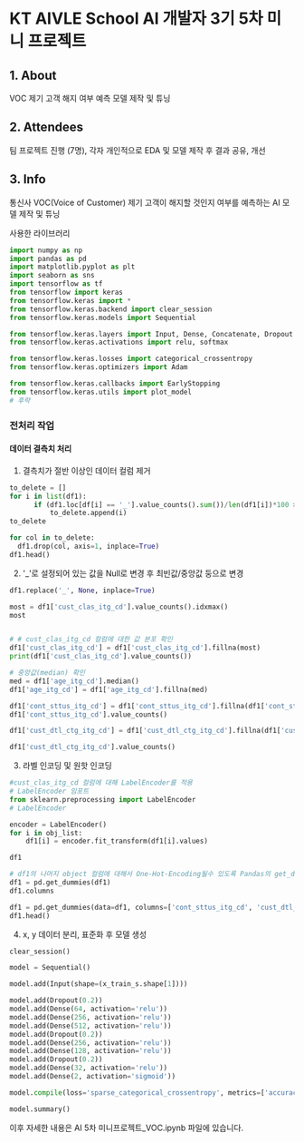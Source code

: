 # KT AIVLE School AI 개발자 3기 5차 미니 프로젝트

## 1. About

VOC 제기 고객 해지 여부 예측 모델 제작 및 튜닝

## 2. Attendees

팀 프로젝트 진행 (7명), 각자 개인적으로 EDA 및 모델 제작 후 결과 공유, 개선

## 3. Info

통신사 VOC(Voice of Customer) 제기 고객이 해지할 것인지 여부를 예측하는 AI 모델 제작 및 튜닝 


사용한 라이브러리

```python
import numpy as np
import pandas as pd
import matplotlib.pyplot as plt
import seaborn as sns
import tensorflow as tf
from tensorflow import keras
from tensorflow.keras import *
from tensorflow.keras.backend import clear_session
from tensorflow.keras.models import Sequential

from tensorflow.keras.layers import Input, Dense, Concatenate, Dropout
from tensorflow.keras.activations import relu, softmax

from tensorflow.keras.losses import categorical_crossentropy
from tensorflow.keras.optimizers import Adam

from tensorflow.keras.callbacks import EarlyStopping
from tensorflow.keras.utils import plot_model
# 후략
```

### 전처리 작업

#### 데이터 결측치 처리

1. 결측치가 절반 이상인 데이터 컬럼 제거

  ```python
  to_delete = []
for i in list(df1):
        if (df1.loc[df[i] == '_'].value_counts().sum())/len(df1[i])*100 > 50:
            to_delete.append(i)
to_delete

for col in to_delete:
    df1.drop(col, axis=1, inplace=True)
df1.head()

```

2. '_'로 설정되어 있는 값을 Null로 변경 후 최빈값/중앙값 둥으로 변경

```python
df1.replace('_', None, inplace=True)

most = df1['cust_clas_itg_cd'].value_counts().idxmax()
most


# # cust_clas_itg_cd 컬럼에 대한 값 분포 확인
df1['cust_clas_itg_cd'] = df1['cust_clas_itg_cd'].fillna(most)
print(df1['cust_clas_itg_cd'].value_counts())
```

```python
# 중앙값(median) 확인
med = df1['age_itg_cd'].median()
df1['age_itg_cd'] = df1['age_itg_cd'].fillna(med)

df1['cont_sttus_itg_cd'] = df1['cont_sttus_itg_cd'].fillna(df1['cont_sttus_itg_cd'].mode())
df1['cont_sttus_itg_cd'].value_counts()

df1['cust_dtl_ctg_itg_cd'] = df1['cust_dtl_ctg_itg_cd'].fillna(df1['cust_dtl_ctg_itg_cd'].mode())

df1['cust_dtl_ctg_itg_cd'].value_counts()
```

3. 라벨 인코딩 및 원핫 인코딩

```python
#cust_clas_itg_cd 컬럼에 대해 LabelEncoder를 적용
# LabelEncoder 임포트
from sklearn.preprocessing import LabelEncoder
# LabelEncoder

encoder = LabelEncoder()
for i in obj_list:
    df1[i] = encoder.fit_transform(df1[i].values)

df1
```

```python
# df1의 나머지 object 컬럼에 대해서 One-Hot-Encoding될수 있도록 Pandas의 get_dummies 함수를 적용
df1 = pd.get_dummies(df1)
df1.columns

df1 = pd.get_dummies(data=df1, columns=['cont_sttus_itg_cd', 'cust_dtl_ctg_itg_cd', 'trm_yn'], drop_first=True)
df1.head()
```

4. x, y 데이터 분리, 표준화 후 모델 생성 

```python
clear_session()

model = Sequential()

model.add(Input(shape=(x_train_s.shape[1])))

model.add(Dropout(0.2))
model.add(Dense(64, activation='relu'))
model.add(Dense(256, activation='relu'))
model.add(Dense(512, activation='relu'))
model.add(Dropout(0.2))
model.add(Dense(256, activation='relu'))
model.add(Dense(128, activation='relu'))
model.add(Dropout(0.2))
model.add(Dense(32, activation='relu'))
model.add(Dense(2, activation='sigmoid'))

model.compile(loss='sparse_categorical_crossentropy', metrics=['accuracy'], optimizer='adam')

model.summary()
```

이후 자세한 내용은 AI 5차 미니프로젝트_VOC.ipynb 파일에 있습니다.
